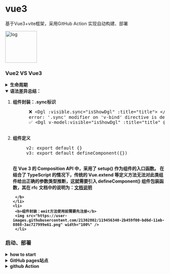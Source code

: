 # vue3

基于Vue3+vite框架，采用GitHub Action 实现自动构建、部署

 <img src="https://user-images.githubusercontent.com/21302802/118791950-c4863880-b8c9-11eb-9f33-676479e94249.png" alt="log" style="width:100px;" width="200px">

### Vue2 VS Vue3
<details >
  <summary><b>生命周期</b></summary>
  <ul>
   <li>
     <img src="https://user-images.githubusercontent.com/21302802/119072886-ddecc900-ba1e-11eb-94c9-2ad1778242a1.png" alt="Vue2 VS Vue3" style="max-width:100%;">
   </li>
  </ul>
</details>

<details open>
  <summary><b>语法差异总结：</b></summary>
  <ol>
   <li>
    <b>组件封装：.sync标识</b>
    <pre>
      ❌ &lt;Dgl :visible.sync="isShowDgl" :title="title"&gt; &lt;/Dgl&gt;
      error: '.sync' modifier on 'v-bind' directive is deprecated. Use 'v-model:propName' instead.
      ✅ &lt;Dgl v-model:visible="isShowDgl" :title="title" @confirm="confirmFn"&gt;&lt;/Dgl&gt;   
     </pre>
   </li>
   <li>
    <b>组件定义</b>
    <pre>
     v2: export default {}
     v3: export default defineComponent({})
    </pre>
     <b>
      在 Vue 3 的 Composition API 中，采用了 setup() 作为组件的入口函数。
      在结合了 TypeScript 的情况下，传统的 Vue.extend 等定义方法无法对此类组件给出正确的参数类型推断，这就需要引入 defineComponent() 组件包装函数，其在 rfc 文档中的说明为：<a href="https://composition-api.vuejs.org/api.html#setup">文档说明</a>
      
     </b>
    </li>
    <li>
     <b>组件封装：emit方法使用前需要先注册</b>
     <img src="https://user-images.githubusercontent.com/21302802/119456340-2b459f00-bd6d-11eb-8808-3ac727999e61.png" width="100%" />    
     </li>
  </ol>
</details>

### 启动、部署

<details >
  <summary><b>how to start</b></summary>

```
 #创建项目
 npm init vite-app <project-name>
 cd <project-name>
 npm install
 npm run dev

 #本地启动
 npm run dev

 #打包
 npm run build

```
</details>

<details>
  <summary><b>GitHub pages站点</b></summary>

- [使用 Jekyll 创建 GitHub Pages 站点](https://docs.github.com/cn/pages/setting-up-a-github-pages-site-with-jekyll/creating-a-github-pages-site-with-jekyll)

</details>
<details>
  <summary><b>github Action</b></summary>

- [GitHub Actions 入门教程](https://www.ruanyifeng.com/blog/2019/09/getting-started-with-github-actions.html)

- [什么是 GitHub Action 么？React项目实配](https://www.cnblogs.com/babycomeon/p/12771624.html)

- 官方服务：https://github.com/actions

 </detail>
